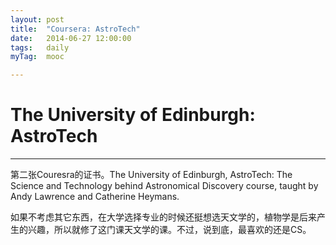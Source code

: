 ```yaml
---
layout: post
title:  "Coursera: AstroTech"
date:   2014-06-27 12:00:00
tags:	daily
myTag:	mooc	

---
```


# The University of Edinburgh: AstroTech

--------------------------------------

第二张Couresra的证书。The University of Edinburgh, AstroTech: The Science and Technology behind Astronomical Discovery course, taught by Andy Lawrence and Catherine Heymans.

如果不考虑其它东西，在大学选择专业的时候还挺想选天文学的，植物学是后来产生的兴趣，所以就修了这门课天文学的课。不过，说到底，最喜欢的还是CS。

<object width="670" height="860" data="Coursera_Astrotech.pdf" type="application/pdf" >  
      <param name="src" value="../picture/Coursera_Astrotech.pdf">  
</object>  

